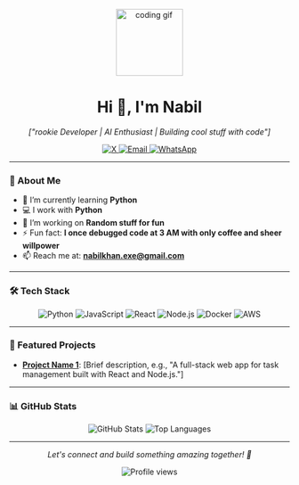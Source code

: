 <p align="center">
  <img src="https://media.giphy.com/media/hvRJCLFzcasrR4ia7z/giphy.gif" width="120" alt="coding gif">
</p>

<h1 align="center">Hi 👋, I'm Nabil</h1>
<p align="center">
  <em>["rookie Developer | AI Enthusiast | Building cool stuff with code"]</em>
</p>

<p align="center">
  <a href="https://x.com/nabilkhanx" target="_blank">
    <img src="https://img.shields.io/badge/X-000000?style=flat-square&logo=x&logoColor=white" alt="X">
  </a>
  <a href="mailto:nabilkhan.exe@gmail.com">
    <img src="https://img.shields.io/badge/Email-D14836?style=flat-square&logo=gmail&logoColor=white" alt="Email">
  </a>
 <a href="https://wa.me/+8801645504845" target="_blank">
    <img src="https://img.shields.io/badge/WhatsApp-25D366?style=flat-square&logo=whatsapp&logoColor=white" alt="WhatsApp">
  </a>
</p>

---

### 🚀 About Me
- 🌱 I’m currently learning **Python**
- 💻 I work with **Python**
- 🔭 I’m working on **Random stuff for fun**
- ⚡ Fun fact: **I once debugged code at 3 AM with only coffee and sheer willpower**
- 📫 Reach me at: **nabilkhan.exe@gmail.com**

---

### 🛠️ Tech Stack
<p align="center">
  <img src="https://img.shields.io/badge/-Python-3776AB?style=flat-square&logo=python&logoColor=white" alt="Python">
  <img src="https://img.shields.io/badge/-JavaScript-F7DF1E?style=flat-square&logo=javascript&logoColor=black" alt="JavaScript">
  <img src="https://img.shields.io/badge/-React-61DAFB?style=flat-square&logo=react&logoColor=black" alt="React">
  <img src="https://img.shields.io/badge/-Node.js-339933?style=flat-square&logo=node.js&logoColor=white" alt="Node.js">
  <img src="https://img.shields.io/badge/-Docker-2496ED?style=flat-square&logo=docker&logoColor=white" alt="Docker">
  <img src="https://img.shields.io/badge/-AWS-232F3E?style=flat-square&logo=amazon-aws&logoColor=white" alt="AWS">
</p>

---

### 🌟 Featured Projects
- **[Project Name 1](https://github.com/your-username/project1)**: [Brief description, e.g., "A full-stack web app for task management built with React and Node.js."]

---

### 📊 GitHub Stats
<p align="center">
  <img src="https://github-readme-stats.vercel.app/api?username=xnabil&show_icons=true&theme=radical" alt="GitHub Stats">
  <img src="https://github-readme-stats.vercel.app/api/top-langs/?username=xnabil&layout=compact&theme=radical" alt="Top Languages">
</p>

---
<p align="center">
  <em>Let's connect and build something amazing together! 🚀</em>
</p>

<p align="center">
  <img src="https://komarev.com/ghpvc/?username=xnabil&color=brightgreen" alt="Profile views">
</p>
